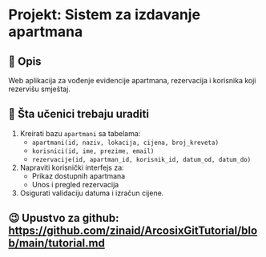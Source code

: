 # Projekt: Sistem za izdavanje apartmana

## 🎯 Opis
Web aplikacija za vođenje evidencije apartmana, rezervacija i korisnika koji rezervišu smještaj.

## 🧠 Šta učenici trebaju uraditi
1. Kreirati bazu `apartmani` sa tabelama:
   - `apartmani(id, naziv, lokacija, cijena, broj_kreveta)`
   - `korisnici(id, ime, prezime, email)`
   - `rezervacije(id, apartman_id, korisnik_id, datum_od, datum_do)`
2. Napraviti korisnički interfejs za:
   - Prikaz dostupnih apartmana
   - Unos i pregled rezervacija
3. Osigurati validaciju datuma i izračun cijene.

## 😉 Upustvo za github: https://github.com/zinaid/ArcosixGitTutorial/blob/main/tutorial.md

